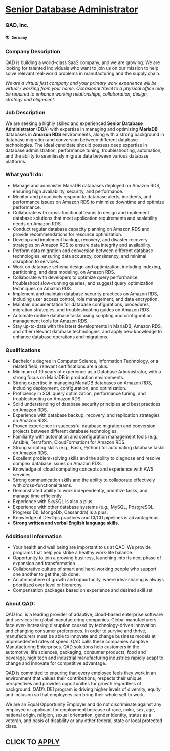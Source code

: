 # [Senior Database Administrator](https://www.remotewlb.com/apply/senior-database-administrator-61528)  
### QAD, Inc.  
#### `🌎 Germany`  

### Company Description

QAD is building a world-class SaaS company, and we are growing. We are looking for talented individuals who want to join us on our mission to help solve relevant real-world problems in manufacturing and the supply chain.

 _We are a virtual first company and your primary work experience will be virtual / working from your home. Occasional travel to a physical office may be required to enhance working relationships, collaboration, design, strategy and alignment._

### Job Description

We are seeking a highly skilled and experienced **Senior Database Administrator** (DBA) with expertise in managing and optimizing **MariaDB** databases in **Amazon RDS** environments, along with a strong background in database migration and conversion between different database technologies. The ideal candidate should possess deep expertise in database administration, performance tuning, troubleshooting, automation, and the ability to seamlessly migrate data between various database platforms.

### What you’ll do:

  * Manage and administer MariaDB databases deployed on Amazon RDS, ensuring high availability, security, and performance.
  * Monitor and proactively respond to database alerts, incidents, and performance issues on Amazon RDS to minimize downtime and optimize performance.
  * Collaborate with cross-functional teams to design and implement database solutions that meet application requirements and scalability needs on Amazon RDS.
  * Conduct regular database capacity planning on Amazon RDS and provide recommendations for resource optimization.
  * Develop and implement backup, recovery, and disaster recovery strategies on Amazon RDS to ensure data integrity and availability.
  * Perform data migration and conversion between different database technologies, ensuring data accuracy, consistency, and minimal disruption to services.
  * Work on database schema design and optimization, including indexing, partitioning, and data modeling, on Amazon RDS.
  * Collaborate with developers to optimize query performance, troubleshoot slow-running queries, and suggest query optimization techniques on Amazon RDS.
  * Implement and maintain database security practices on Amazon RDS, including user access control, role management, and data encryption.
  * Maintain documentation for database configurations, procedures, migration strategies, and troubleshooting guides on Amazon RDS.
  * Automate routine database tasks using scripting and configuration management tools for Amazon RDS.
  * Stay up-to-date with the latest developments in MariaDB, Amazon RDS, and other relevant database technologies, and apply new knowledge to enhance database operations and migrations.

### Qualifications

  * Bachelor's degree in Computer Science, Information Technology, or a related field; relevant certifications are a plus.
  * Minimum of 10 years of experience as a Database Administrator, with a strong focus on MariaDB in production environments.
  * Strong expertise in managing MariaDB databases on Amazon RDS, including deployment, configuration, and optimization.
  * Proficiency in SQL query optimization, performance tuning, and troubleshooting on Amazon RDS.
  * Solid understanding of database security principles and best practices on Amazon RDS.
  * Experience with database backup, recovery, and replication strategies on Amazon RDS.
  * Proven experience in successful database migration and conversion projects between different database technologies.
  * Familiarity with automation and configuration management tools (e.g., Ansible, Terraform, CloudFormation) for Amazon RDS.
  * Strong scripting skills (e.g., Bash, Python) for automating database tasks on Amazon RDS.
  * Excellent problem-solving skills and the ability to diagnose and resolve complex database issues on Amazon RDS.
  * Knowledge of cloud computing concepts and experience with AWS services.
  * Strong communication skills and the ability to collaborate effectively with cross-functional teams.
  * Demonstrated ability to work independently, prioritize tasks, and manage time efficiently.
  * Experience with SkySQL is also a plus.
  * Experience with other database systems (e.g., MySQL, PostgreSQL, Progress Db, MongoDb, Cassandra) is a plus.
  * Knowledge of DevOps practices and CI/CD pipelines is advantageous.
  * **Strong written and verbal English language skills.**

### Additional Information

  * Your health and well being are important to us at QAD. We provide programs that help you strike a healthy work-life balance.
  * Opportunity to join a growing business, launching into its next phase of expansion and transformation.
  * Collaborative culture of smart and hard-working people who support one another to get the job done.
  * An atmosphere of growth and opportunity, where idea-sharing is always prioritized over level or hierarchy.
  * Compensation packages based on experience and desired skill set

### About QAD:

QAD Inc. is a leading provider of adaptive, cloud-based enterprise software and services for global manufacturing companies. Global manufacturers face ever-increasing disruption caused by technology-driven innovation and changing consumer preferences. In order to survive and thrive, manufacturers must be able to innovate and change business models at unprecedented rates of speed. QAD calls these companies Adaptive Manufacturing Enterprises. QAD solutions help customers in the automotive, life sciences, packaging, consumer products, food and beverage, high tech and industrial manufacturing industries rapidly adapt to change and innovate for competitive advantage.

QAD is committed to ensuring that every employee feels they work in an environment that values their contributions, respects their unique perspectives and provides opportunities for growth regardless of background. QAD’s DEI program is driving higher levels of diversity, equity and inclusion so that employees can bring their whole self to work.

We are an Equal Opportunity Employer and do not discriminate against any employee or applicant for employment because of race, color, sex, age, national origin, religion, sexual orientation, gender identity, status as a veteran, and basis of disability or any other federal, state or local protected class.

  
## CLICK TO [APPLY](https://www.remotewlb.com/apply/senior-database-administrator-61528)

